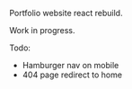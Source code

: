 Portfolio website react rebuild.

Work in progress.

Todo:
- Hamburger nav on mobile
- 404 page redirect to home